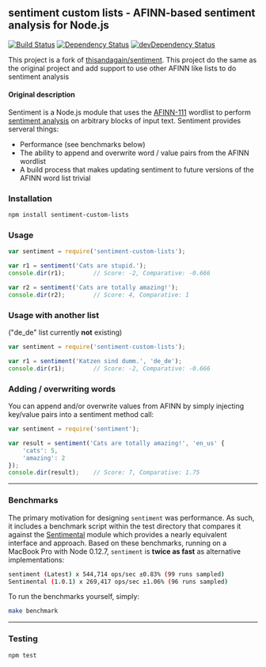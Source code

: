 ## sentiment custom lists - AFINN-based sentiment analysis for Node.js
[![Build Status](https://travis-ci.org/oliverlorenz/sentiment-custom-lists.svg?branch=develop)](https://travis-ci.org/oliverlorenz/sentiment-custom-lists)
[![Dependency Status](https://david-dm.org/oliverlorenz/sentiment-custom-lists.svg)](https://david-dm.org/oliverlorenz/sentiment-custom-lists)
[![devDependency Status](https://david-dm.org/oliverlorenz/sentiment-custom-lists/dev-status.svg)](https://david-dm.org/oliverlorenz/sentiment-custom-lists#info=devDependencies)

This project is a fork of [thisandagain/sentiment](https://github.com/thisandagain/sentiment). This project do the same as the original project and add support to use other AFINN like lists to do sentiment analysis

#### Original description

Sentiment is a Node.js module that uses the [AFINN-111](http://www2.imm.dtu.dk/pubdb/views/publication_details.php?id=6010) wordlist to perform [sentiment analysis](http://en.wikipedia.org/wiki/Sentiment_analysis) on arbitrary blocks of input text. Sentiment provides serveral things:

- Performance (see benchmarks below)
- The ability to append and overwrite word / value pairs from the AFINN wordlist
- A build process that makes updating sentiment to future versions of the AFINN word list trivial

### Installation
```bash
npm install sentiment-custom-lists
```

### Usage
```javascript
var sentiment = require('sentiment-custom-lists');

var r1 = sentiment('Cats are stupid.');
console.dir(r1);        // Score: -2, Comparative: -0.666

var r2 = sentiment('Cats are totally amazing!');
console.dir(r2);        // Score: 4, Comparative: 1
```

### Usage with another list
("de_de" list currently __not__ existing)
```javascript
var sentiment = require('sentiment-custom-lists');

var r1 = sentiment('Katzen sind dumm.', 'de_de');
console.dir(r1);        // Score: -2, Comparative: -0.666
```

### Adding / overwriting words
You can append and/or overwrite values from AFINN by simply injecting key/value pairs into a sentiment method call:
```javascript
var sentiment = require('sentiment');

var result = sentiment('Cats are totally amazing!', 'en_us' {
    'cats': 5,
    'amazing': 2  
});
console.dir(result);    // Score: 7, Comparative: 1.75
```

---

### Benchmarks
The primary motivation for designing `sentiment` was performance. As such, it includes a benchmark script within the test directory that compares it against the [Sentimental](https://github.com/thinkroth/Sentimental) module which provides a nearly equivalent interface and approach. Based on these benchmarks, running on a MacBook Pro with Node 0.12.7, `sentiment` is **twice as fast** as alternative implementations:

```bash
sentiment (Latest) x 544,714 ops/sec ±0.83% (99 runs sampled)
Sentimental (1.0.1) x 269,417 ops/sec ±1.06% (96 runs sampled)
```

To run the benchmarks yourself, simply:
```bash
make benchmark
```

---

### Testing
```bash
npm test
```
